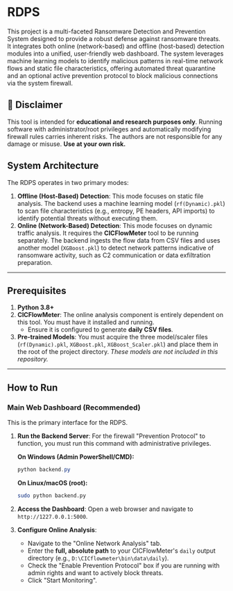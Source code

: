 # RDPS
This project is a multi-faceted Ransomware Detection and Prevention System designed to provide a robust defense against ransomware threats. It integrates both online (network-based) and offline (host-based) detection modules into a unified, user-friendly web dashboard. The system leverages machine learning models to identify malicious patterns in real-time network flows and static file characteristics, offering automated threat quarantine and an optional active prevention protocol to block malicious connections via the system firewall.

## 🚨 Disclaimer
This tool is intended for **educational and research purposes only**. Running software with administrator/root privileges and automatically modifying firewall rules carries inherent risks. The authors are not responsible for any damage or misuse. **Use at your own risk.**

## System Architecture
The RDPS operates in two primary modes:

1.  **Offline (Host-Based) Detection**: This mode focuses on static file analysis. The backend uses a machine learning model (`rf(Dynamic).pkl`) to scan file characteristics (e.g., entropy, PE headers, API imports) to identify potential threats without executing them.
2.  **Online (Network-Based) Detection**: This mode focuses on dynamic traffic analysis. It requires the **CICFlowMeter** tool to be running separately. The backend ingests the flow data from CSV files and uses another model (`XGBoost.pkl`) to detect network patterns indicative of ransomware activity, such as C2 communication or data exfiltration preparation.
------------------------------------------------
## Prerequisites

1.  **Python 3.8+**
2.  **CICFlowMeter**: The online analysis component is entirely dependent on this tool. You must have it installed and running.
    -   Ensure it is configured to generate **daily CSV files**.
3.  **Pre-trained Models**: You must acquire the three model/scaler files (`rf(Dynamic).pkl`, `XGBoost.pkl`, `XGBoost_Scaler.pkl`) and place them in the root of the project directory. *These models are not included in this repository.*
   
------------------------------------------------
## How to Run

### Main Web Dashboard (Recommended)

This is the primary interface for the RDPS.

1.  **Run the Backend Server**:
    For the firewall "Prevention Protocol" to function, you must run this command with administrative privileges.
    
    **On Windows (Admin PowerShell/CMD):**
    ```powershell
    python backend.py
    ```
    **On Linux/macOS (root):**
    ```bash
    sudo python backend.py
    ```

2.  **Access the Dashboard**:
    Open a web browser and navigate to `http://1227.0.0.1:5000`.

3.  **Configure Online Analysis**:
    -   Navigate to the "Online Network Analysis" tab.
    -   Enter the **full, absolute path** to your CICFlowMeter's `daily` output directory (e.g., `D:\CICflowmeter\bin\data\daily`).
    -   Check the "Enable Prevention Protocol" box if you are running with admin rights and want to actively block threats.
    -   Click "Start Monitoring".
